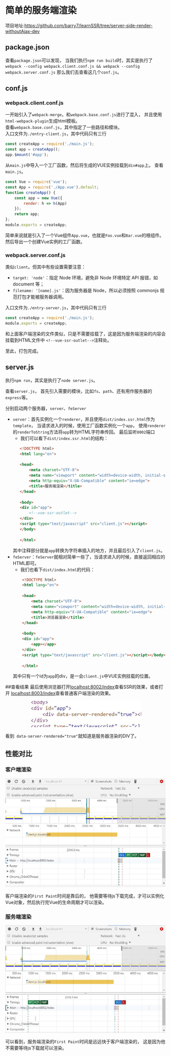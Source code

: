# 简单的服务端渲染
项目地址:<https://github.com/barry7/learnSSR/tree/server-side-render-withoutAjax-dev>
## package.json

查看`package.json`可以发现，
当我们执行`npm run build`时，其实是执行了
`webpack --config webpack.client.conf.js && webpack --config webpack.server.conf.js`
那么我们去查看这几个`conf.js`。

## conf.js

### webpack.client.conf.js

一开始引入了`webpack-merge`，和`webpack.base.conf.js`进行了混入，
并且使用`html-webpack-plugin`生成html模板。  
查看`webpack.base.conf.js`，其中指定了一些路径和模块。  
入口文件为`./entry-client.js`，其中代码只有三行
```javascript
const createApp = require('./main.js');
const app = createApp();
app.$mount('#app');
```
从`main.js`中导入一个工厂函数，然后将生成的VUE实例挂载到`div#app`上。
查看`main.js`。
```javascript
const Vue = require('vue');
const App = require('./App.vue').default;
function createApp() {
    const app = new Vue({
        render: h => h(App)
    });
    return app;
};
module.exports = createApp;
```
简单来说就是引入了一个Vue组件`App.vue`，也就是`Foo.vue`和`Bar.vue`的根组件。
然后导出一个创建Vue实例的工厂函数。
### webpack.server.conf.js

类似`client`。但其中有些设置需要注意：
 - `target: 'node'`：指定 Node 环境，避免非 Node 环境特定 API 报错，如 document 等；
 - `filename: '[name].js'`：因为服务器是 Node，所以必须按照 commonjs 规范打包才能被服务器调用。

入口文件为`./entry-server.js`，其中代码只有三行
```javascript
const createApp = require('./main.js');
module.exports = createApp;
```
和上面客户端渲染的文件类似，只是不需要挂载了，这是因为服务端渲染的内容会挂载到HTML文件中
`<!--vue-ssr-outlet-->`注释处。

至此，打包完成。


## server.js

执行`npm run`，其实是执行了`node server.js`。

查看`server.js`，
首先引入需要的模块，比如`fs`、`path`、还有用作服务器的`express`等。

分别启动两个服务器，`server`、`feServer`
 - `server`：首先实例化一个`renderer`，并且使用`dist/index.ssr.html`作为`template`，
 当请求进入的时候，使用工厂函数实例化一个`app`，
 使用`renderer`的`renderToString`方法将`app`转为HTML字符串传回。
 最后监听`8002`端口  
    - 我们可以看下`dist/index.ssr.html`的结构：
    ````html
       <!DOCTYPE html>
       <html lang="en">
       
       <head>
           <meta charset="UTF-8">
           <meta name="viewport" content="width=device-width, initial-scale=1.0">
           <meta http-equiv="X-UA-Compatible" content="ie=edge">
           <title>服务端渲染</title>
       </head>
       
       <body>
       <div id="app">
           <!--vue-ssr-outlet-->
       </div>
       <script type="text/javascript" src="client.js"></script>
       </body>
       
       </html>
    ````
    其中注释部分就是`app`转换为字符串插入的地方，并且最后引入了`client.js`。
  - `feServer`：`feServer`就相对简单一些了，当请求进入的时候，直接返回相应的HTML即可。
    - 我们也看下`dist/index.html`的代码：
    ````html
        <!DOCTYPE html>
        <html lang="en">
        
        <head>
            <meta charset="UTF-8">
            <meta name="viewport" content="width=device-width, initial-scale=1.0">
            <meta http-equiv="X-UA-Compatible" content="ie=edge">
            <title>浏览器渲染</title>
        </head>
        
        <body>
        <div id="app">
            <app></app>
        </div>
        <script type="text/javascript" src="client.js"></script></body>
        
        </html>
    ````
    其中只有一个id为`app`的div，是一会`client.js`中VUE实例挂载的位置。

 ##查看结果
最后使用浏览器打开[localhost:8002/index](http://localhost:8002/index)查看SSR的效果，或者打开
[localhost:8003/index](http://localhost:8003/index)查看普通客户端渲染的效果。  

<div align="center">
<img src="./assets/SSR.jpg">  
</div>
  
看到` data-server-rendered="true"`就知道是服务器渲染的DIV了。

## 性能对比

### 客户端渲染
<div align="center">
<img src="./assets/client-performance.jpg">  
</div>

客户端渲染的`First Paint`时间是靠后的，
他需要等待js下载完成，才可以实例化Vue对象，然后执行完Vue的生命周期才可以渲染。

### 服务端渲染
<div align="center">
<img src="./assets/ssr-performance.jpg">  
</div>

可以看到，服务端渲染的`First Paint`时间是远远快于客户端渲染的，
这是因为他不需要等待js下载就可以渲染。
